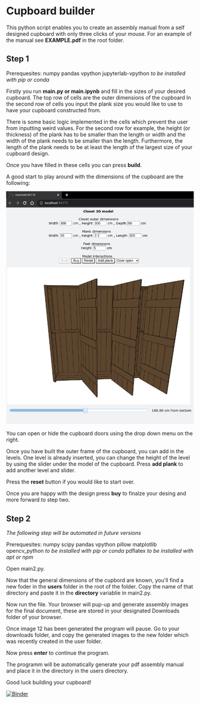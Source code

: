 # Cupboard builder 

This python script enables you to create an assembly manual from a self designed cupboard with only three clicks of your mouse.
For an example of the manual see **EXAMPLE.pdf** in the root folder.

## Step 1

Prerequesites:
numpy
pandas
vpython
jupyterlab-vpython
*to be installed with pip or conda*

Firstly you run **main.py or main.ipynb** and fill in the sizes of your desired cupboard.
The top row of cells are the outer dimensions of the cupboard
In the second row of cells you input the plank size you would like to use to have your cupboard constructed from.

There is some basic logic implemented in the cells which prevent the user from inputting weird values.
For the second row for example, the height (or thickness) of the plank has to be smaller than the length or width and the width of the plank needs to be smaller than the length.
Furthermore, the length of the plank needs to be at least the length of the largest size of your cupboard design.

Once you have filled in these cells you can press **build**.

A good start to play around with the dimensions of the cupboard are the following:

![Example input cupboard](https://github.com/deWasbeer/hout-topologie/blob/main/WebAppfront.png)

You can open or hide the cupboard doors using the drop down menu on the right.

Once you have built the outer frame of the cupboard, you can add in the levels. One level is already inserted, you can change the height of the level by using the slider under the model of the cupboard. Press **add plank** to add another level and slider.

Press the **reset** button if you would like to start over.

Once you are happy with the design press **buy** to finalze your desing and more forward to step two.

## Step 2

*The following step will be automated in future versions*

Prerequesites:
numpy
scipy
pandas
vpython
pillow
matplotlib
opencv_python
*to be installed with pip or conda*
pdflatex
*to be installed with apt or npm*

Open main2.py.

Now that the general dimensions of the cupbord are known, you'll find a new foder in the **users** folder in the root of the folder. Copy the name of that directory and paste it in the **directory** variablie in main2.py.

Now run the file. Your browser will pup-up and generate assembly images for the final document, these are stored in your designated Downloads folder of your browser.

Once image 12 has been generated the program will pause. Go to your downloads folder, and copy the generated images to the new folder which was recently created in the user folder.

Now press **enter** to continue the program.

The programm will be automatically generate your pdf assembly manual and place it in the directory in the users directory.

Good luck building your cupboard!

[![Binder](https://mybinder.org/badge_logo.svg)](https://mybinder.org/v2/gh/deWasbeer/hout-topologie/HEAD?labpath=main.ipynb)
 
